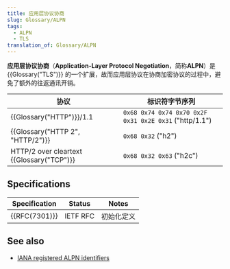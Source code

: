 ```yaml
---
title: 应用层协议协商
slug: Glossary/ALPN
tags:
  - ALPN
  - TLS
translation_of: Glossary/ALPN
---
```

**应用层协议协商**（**Application-Layer Protocol Negotiation**，简称**ALPN**）是 {{Glossary("TLS")}} 的一个扩展，故而应用层协议在协商加密协议的过程中，避免了额外的往返通讯开销。

| 协议                                           | 标识符字节序列                                         |
| ---------------------------------------------- | ------------------------------------------------------ |
| {{Glossary("HTTP")}}/1.1               | `0x68 0x74 0x74 0x70 0x2F 0x31 0x2E 0x31` ("http/1.1") |
| {{Glossary("HTTP 2", "HTTP/2")}}   | `0x68 0x32` ("h2")                                     |
| HTTP/2 over cleartext {{Glossary("TCP")}} | `0x68 0x32 0x63` ("h2c")                               |

## Specifications

| Specification    | Status   | Notes      |
| ---------------- | -------- | ---------- |
| {{RFC(7301)}} | IETF RFC | 初始化定义 |

## See also

- [IANA registered ALPN identifiers](https://www.iana.org/assignments/tls-extensiontype-values/tls-extensiontype-values.xhtml#alpn-protocol-ids)
